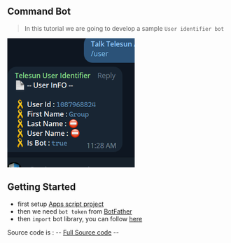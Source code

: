 ## Command Bot

> In this tutorial we are going to develop a sample `User identifier bot`

![Result](../../assets/example/useridentifier.png)

## Getting Started

- first setup [Apps script project](https://github.com/abdiu34567/telesun.js/blob/main/Getting%20Started%20With%20App%20Script.md)
- then we need `bot token` from [BotFather](https://t.me/BotFather)
- then `import` bot library, you can follow [here](https://github.com/abdiu34567/telesun.js/blob/main/ImportingLib.md)

Source code is : -- [Full Source code](https://script.google.com/home/projects/116d3_nxHpQHONHDVEZrUohD7s0Ur48XinkbGBu0Zc4yPLdWRXmN20TWb/edit) --
